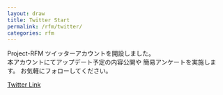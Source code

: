 ```yaml
---
layout: draw
title: Twitter Start
permalink: /rfm/twitter/
categories: rfm
---
```


Project-RFM ツイッターアカウントを開設しました。   
本アカウントにてアップデート予定の内容公開や
簡易アンケートを実施します。
お気軽にフォローしてください。    

[Twitter Link](https://twitter.com/project_rfm)<br/>
